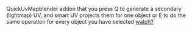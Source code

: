 QuickUvMapblender addon that you press Q to generate a secondary (lightmap) UV, and smart UV projects them for one object or E to do the same operation for every object you have selected
[watch?](https://img.youtube.com/vi/v=nDbOAA5en3Y/maxresdefault.jpg)
